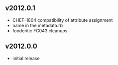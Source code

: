 ## v2012.0.1

* CHEF-1804 compatibility of attribute assignment
* name in the metadata.rb
* foodcritic FC043 cleanups

## v2012.0.0

* initial release
